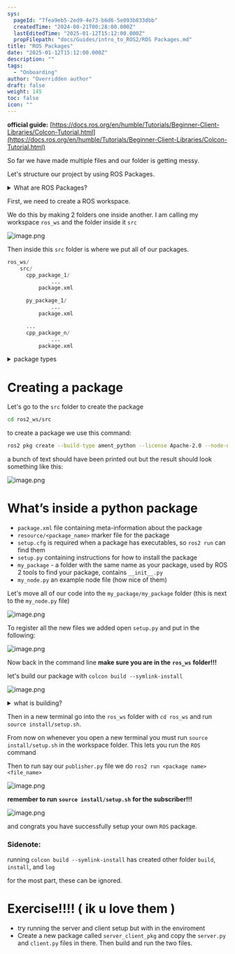 ```yaml
---
sys:
  pageId: "7fea9eb5-2ed9-4e73-b6d6-5e093b833dbb"
  createdTime: "2024-08-21T00:28:00.000Z"
  lastEditedTime: "2025-01-12T15:12:00.000Z"
  propFilepath: "docs/Guides/intro_to_ROS2/ROS Packages.md"
title: "ROS Packages"
date: "2025-01-12T15:12:00.000Z"
description: ""
tags:
  - "Onboarding"
author: "Overridden author"
draft: false
weight: 145
toc: false
icon: ""
---
```


**official guide:** [https://docs.ros.org/en/humble/Tutorials/Beginner-Client-Libraries/Colcon-Tutorial.html](https://docs.ros.org/en/humble/Tutorials/Beginner-Client-Libraries/Colcon-Tutorial.html)

So far we have made multiple files and our folder is getting messy.

Let's structure our project by using ROS Packages.

<details>

<summary>What are ROS Packages?</summary>

ROS Packages are, as the name implies, packages of code that are highly sharable between ROS developers.

They consist of a folder, `package.xml` file, and source code

```python
      cpp_package_1/
		      ... imagine much code files here ..
          package.xml
```

</details>

First, we need to create a ROS workspace.

We do this by making 2 folders one inside another. I am calling my workspace `ros_ws` and the folder inside it `src`

![image.png](https://prod-files-secure.s3.us-west-2.amazonaws.com/d518164a-d88e-44d1-a4ee-3adb3bd8bce0/70706947-fd18-4537-a67b-e12946812d31/image.png?X-Amz-Algorithm=AWS4-HMAC-SHA256&X-Amz-Content-Sha256=UNSIGNED-PAYLOAD&X-Amz-Credential=ASIAZI2LB466ZBVHDJTW%2F20250308%2Fus-west-2%2Fs3%2Faws4_request&X-Amz-Date=20250308T003001Z&X-Amz-Expires=3600&X-Amz-Security-Token=IQoJb3JpZ2luX2VjEAgaCXVzLXdlc3QtMiJHMEUCIA8Eti4iZ%2F7YcoruNYnP06W%2FpjZRYG%2FrRCd3uMVZJNUAAiEAxrQk3uDrc%2BPGKE4taGjs4benzZW5%2Bf%2BJfXrvgGUUAUUq%2FwMIUBAAGgw2Mzc0MjMxODM4MDUiDAlsBFwQqRhxtAW%2BlircA4ginAgqB6WWIJJYmlqKFrGKe0vK0nUl6pSpqgbiH9wb%2BIGIhJEZ0gW9jMNRP5KdNym6qBs2Jcl%2Fj00slDSuFoDzno%2BCAKHcwHFoe3ICgyTF5Rrx798Mv7xz2Gpq2Ve1yQs4r1oZJ1qTi6b4N3CZ8o%2BtLy1cSo%2B4v%2F0k6QOhagYV9T1W3pg5dugsDHKPUkZ9mvhZd2zSFPFJXlkB4%2FUEFjYGLeudF%2BAyRmW%2FXSJlIYRxzGHjSBJWajVbOLCgModOvT9oQAPXBpO1Vny9zPv1y8ESXgk6hm4tdxRCfl0rwXkIRnelT5eOxlumDG9eI1%2B8BKcUwadQY5QkqcI4kkfHX%2FpphcRHhE2GF%2FmZGUlwja%2FGOSogdRuXknuRqGYDgCQoqK2hbd0vf15hG6ywY5oIeMbAq2vUuFvXM3DYhNU5UPtycWGDYG%2FsSurVmRc86UR9s1%2Bnpx3kOyiimtzVvn3Ax71HtHmQEofQPw497jyngIBUB7jg5bLfwNvTH21CdmS3aQ0EyfCfAQxR7hJh6gVBFgX5arjtcbMTMe5Y1u2Pwj2D33cJUNf2dQnt0bPZVuxX%2FQ2QPhNf6ckYmrqG6LhOExr6xyVWmC%2BYmz89n0L%2BQTPQlUJyKhVr9m3l0u%2FJMMP%2Brb4GOqUBPYRzBbA85WvrxsOQM3n%2BF8Un7Ln1dbLDVYk1V2OuXr291QzNmB8AYzF5oJAOsuXwI6F%2F5FEVO4jzUjVBLQDJdyItEIaby9pJCNtbk9g88RR1o9eMxxu0B6GG8endcQXDd5bY9CrxCRUEL9kQz3L0tV82UtdjDNtZ6Umt13BpVSACm8a8Dj6q9boD%2BdZ5y6cQhT6slFS0GTuYfvEQj4NxjxNBtE%2Fw&X-Amz-Signature=d636991fdf0c1bf0d492e4479ff27f94a430c6b67208a802d48c40e3bff65c05&X-Amz-SignedHeaders=host&x-id=GetObject)

Then inside this `src` folder is where we put all of our packages.

```python
ros_ws/
    src/
      cpp_package_1/
		      ...
          package.xml

      py_package_1/
		      ...
          package.xml

      ...
      cpp_package_n/
		      ...
          package.xml

```

<details>

<summary>package types</summary>

packages can be either `C++` or python.

the intern file structure is different for each but for this guide we will stick to creating python packages

</details>

# Creating a package

Let's go to the `src` folder to create the package

```bash
cd ros2_ws/src
```

to create a package we use this command:

```bash
ros2 pkg create --build-type ament_python --license Apache-2.0 --node-name my_node my_package
```

a bunch of text should have been printed out but the result should look something like this:

![image.png](https://prod-files-secure.s3.us-west-2.amazonaws.com/d518164a-d88e-44d1-a4ee-3adb3bd8bce0/e6cf1e3f-8512-4a3e-b131-079f800bf3e8/image.png?X-Amz-Algorithm=AWS4-HMAC-SHA256&X-Amz-Content-Sha256=UNSIGNED-PAYLOAD&X-Amz-Credential=ASIAZI2LB466ZBVHDJTW%2F20250308%2Fus-west-2%2Fs3%2Faws4_request&X-Amz-Date=20250308T003001Z&X-Amz-Expires=3600&X-Amz-Security-Token=IQoJb3JpZ2luX2VjEAgaCXVzLXdlc3QtMiJHMEUCIA8Eti4iZ%2F7YcoruNYnP06W%2FpjZRYG%2FrRCd3uMVZJNUAAiEAxrQk3uDrc%2BPGKE4taGjs4benzZW5%2Bf%2BJfXrvgGUUAUUq%2FwMIUBAAGgw2Mzc0MjMxODM4MDUiDAlsBFwQqRhxtAW%2BlircA4ginAgqB6WWIJJYmlqKFrGKe0vK0nUl6pSpqgbiH9wb%2BIGIhJEZ0gW9jMNRP5KdNym6qBs2Jcl%2Fj00slDSuFoDzno%2BCAKHcwHFoe3ICgyTF5Rrx798Mv7xz2Gpq2Ve1yQs4r1oZJ1qTi6b4N3CZ8o%2BtLy1cSo%2B4v%2F0k6QOhagYV9T1W3pg5dugsDHKPUkZ9mvhZd2zSFPFJXlkB4%2FUEFjYGLeudF%2BAyRmW%2FXSJlIYRxzGHjSBJWajVbOLCgModOvT9oQAPXBpO1Vny9zPv1y8ESXgk6hm4tdxRCfl0rwXkIRnelT5eOxlumDG9eI1%2B8BKcUwadQY5QkqcI4kkfHX%2FpphcRHhE2GF%2FmZGUlwja%2FGOSogdRuXknuRqGYDgCQoqK2hbd0vf15hG6ywY5oIeMbAq2vUuFvXM3DYhNU5UPtycWGDYG%2FsSurVmRc86UR9s1%2Bnpx3kOyiimtzVvn3Ax71HtHmQEofQPw497jyngIBUB7jg5bLfwNvTH21CdmS3aQ0EyfCfAQxR7hJh6gVBFgX5arjtcbMTMe5Y1u2Pwj2D33cJUNf2dQnt0bPZVuxX%2FQ2QPhNf6ckYmrqG6LhOExr6xyVWmC%2BYmz89n0L%2BQTPQlUJyKhVr9m3l0u%2FJMMP%2Brb4GOqUBPYRzBbA85WvrxsOQM3n%2BF8Un7Ln1dbLDVYk1V2OuXr291QzNmB8AYzF5oJAOsuXwI6F%2F5FEVO4jzUjVBLQDJdyItEIaby9pJCNtbk9g88RR1o9eMxxu0B6GG8endcQXDd5bY9CrxCRUEL9kQz3L0tV82UtdjDNtZ6Umt13BpVSACm8a8Dj6q9boD%2BdZ5y6cQhT6slFS0GTuYfvEQj4NxjxNBtE%2Fw&X-Amz-Signature=e7bd548f42fe7f04bc14df3738132052ee86536a0f1d90ec0456b62fef2a62bb&X-Amz-SignedHeaders=host&x-id=GetObject)

# What’s inside a python package

- `package.xml` file containing meta-information about the package
- `resource/<package_name>` marker file for the package
- `setup.cfg` is required when a package has executables, so `ros2 run` can find them
- `setup.py` containing instructions for how to install the package
- `my_package` - a folder with the same name as your package, used by ROS 2 tools to find your package, contains `__init__.py`
- `my_node.py` an example node file (how nice of them)

Let's move all of our code into the `my_package/my_package` folder (this is next to the `my_node.py` file)

![image.png](https://prod-files-secure.s3.us-west-2.amazonaws.com/d518164a-d88e-44d1-a4ee-3adb3bd8bce0/9ce58f11-0da9-4d3e-b86d-506a9685d378/image.png?X-Amz-Algorithm=AWS4-HMAC-SHA256&X-Amz-Content-Sha256=UNSIGNED-PAYLOAD&X-Amz-Credential=ASIAZI2LB466ZBVHDJTW%2F20250308%2Fus-west-2%2Fs3%2Faws4_request&X-Amz-Date=20250308T003001Z&X-Amz-Expires=3600&X-Amz-Security-Token=IQoJb3JpZ2luX2VjEAgaCXVzLXdlc3QtMiJHMEUCIA8Eti4iZ%2F7YcoruNYnP06W%2FpjZRYG%2FrRCd3uMVZJNUAAiEAxrQk3uDrc%2BPGKE4taGjs4benzZW5%2Bf%2BJfXrvgGUUAUUq%2FwMIUBAAGgw2Mzc0MjMxODM4MDUiDAlsBFwQqRhxtAW%2BlircA4ginAgqB6WWIJJYmlqKFrGKe0vK0nUl6pSpqgbiH9wb%2BIGIhJEZ0gW9jMNRP5KdNym6qBs2Jcl%2Fj00slDSuFoDzno%2BCAKHcwHFoe3ICgyTF5Rrx798Mv7xz2Gpq2Ve1yQs4r1oZJ1qTi6b4N3CZ8o%2BtLy1cSo%2B4v%2F0k6QOhagYV9T1W3pg5dugsDHKPUkZ9mvhZd2zSFPFJXlkB4%2FUEFjYGLeudF%2BAyRmW%2FXSJlIYRxzGHjSBJWajVbOLCgModOvT9oQAPXBpO1Vny9zPv1y8ESXgk6hm4tdxRCfl0rwXkIRnelT5eOxlumDG9eI1%2B8BKcUwadQY5QkqcI4kkfHX%2FpphcRHhE2GF%2FmZGUlwja%2FGOSogdRuXknuRqGYDgCQoqK2hbd0vf15hG6ywY5oIeMbAq2vUuFvXM3DYhNU5UPtycWGDYG%2FsSurVmRc86UR9s1%2Bnpx3kOyiimtzVvn3Ax71HtHmQEofQPw497jyngIBUB7jg5bLfwNvTH21CdmS3aQ0EyfCfAQxR7hJh6gVBFgX5arjtcbMTMe5Y1u2Pwj2D33cJUNf2dQnt0bPZVuxX%2FQ2QPhNf6ckYmrqG6LhOExr6xyVWmC%2BYmz89n0L%2BQTPQlUJyKhVr9m3l0u%2FJMMP%2Brb4GOqUBPYRzBbA85WvrxsOQM3n%2BF8Un7Ln1dbLDVYk1V2OuXr291QzNmB8AYzF5oJAOsuXwI6F%2F5FEVO4jzUjVBLQDJdyItEIaby9pJCNtbk9g88RR1o9eMxxu0B6GG8endcQXDd5bY9CrxCRUEL9kQz3L0tV82UtdjDNtZ6Umt13BpVSACm8a8Dj6q9boD%2BdZ5y6cQhT6slFS0GTuYfvEQj4NxjxNBtE%2Fw&X-Amz-Signature=8494a9617119c9de1e57530997bcd7a9e42c8f87e50c0372150472433c99fed9&X-Amz-SignedHeaders=host&x-id=GetObject)

To register all the new files we added open `setup.py` and put in the following:

![image.png](https://prod-files-secure.s3.us-west-2.amazonaws.com/d518164a-d88e-44d1-a4ee-3adb3bd8bce0/1cd7c262-4cae-4496-9d75-c178537d24a2/image.png?X-Amz-Algorithm=AWS4-HMAC-SHA256&X-Amz-Content-Sha256=UNSIGNED-PAYLOAD&X-Amz-Credential=ASIAZI2LB466ZBVHDJTW%2F20250308%2Fus-west-2%2Fs3%2Faws4_request&X-Amz-Date=20250308T003001Z&X-Amz-Expires=3600&X-Amz-Security-Token=IQoJb3JpZ2luX2VjEAgaCXVzLXdlc3QtMiJHMEUCIA8Eti4iZ%2F7YcoruNYnP06W%2FpjZRYG%2FrRCd3uMVZJNUAAiEAxrQk3uDrc%2BPGKE4taGjs4benzZW5%2Bf%2BJfXrvgGUUAUUq%2FwMIUBAAGgw2Mzc0MjMxODM4MDUiDAlsBFwQqRhxtAW%2BlircA4ginAgqB6WWIJJYmlqKFrGKe0vK0nUl6pSpqgbiH9wb%2BIGIhJEZ0gW9jMNRP5KdNym6qBs2Jcl%2Fj00slDSuFoDzno%2BCAKHcwHFoe3ICgyTF5Rrx798Mv7xz2Gpq2Ve1yQs4r1oZJ1qTi6b4N3CZ8o%2BtLy1cSo%2B4v%2F0k6QOhagYV9T1W3pg5dugsDHKPUkZ9mvhZd2zSFPFJXlkB4%2FUEFjYGLeudF%2BAyRmW%2FXSJlIYRxzGHjSBJWajVbOLCgModOvT9oQAPXBpO1Vny9zPv1y8ESXgk6hm4tdxRCfl0rwXkIRnelT5eOxlumDG9eI1%2B8BKcUwadQY5QkqcI4kkfHX%2FpphcRHhE2GF%2FmZGUlwja%2FGOSogdRuXknuRqGYDgCQoqK2hbd0vf15hG6ywY5oIeMbAq2vUuFvXM3DYhNU5UPtycWGDYG%2FsSurVmRc86UR9s1%2Bnpx3kOyiimtzVvn3Ax71HtHmQEofQPw497jyngIBUB7jg5bLfwNvTH21CdmS3aQ0EyfCfAQxR7hJh6gVBFgX5arjtcbMTMe5Y1u2Pwj2D33cJUNf2dQnt0bPZVuxX%2FQ2QPhNf6ckYmrqG6LhOExr6xyVWmC%2BYmz89n0L%2BQTPQlUJyKhVr9m3l0u%2FJMMP%2Brb4GOqUBPYRzBbA85WvrxsOQM3n%2BF8Un7Ln1dbLDVYk1V2OuXr291QzNmB8AYzF5oJAOsuXwI6F%2F5FEVO4jzUjVBLQDJdyItEIaby9pJCNtbk9g88RR1o9eMxxu0B6GG8endcQXDd5bY9CrxCRUEL9kQz3L0tV82UtdjDNtZ6Umt13BpVSACm8a8Dj6q9boD%2BdZ5y6cQhT6slFS0GTuYfvEQj4NxjxNBtE%2Fw&X-Amz-Signature=29b5581bd7a87bae7142e30ae54229da3577e593f5d5dfe70ad7664de7b6f0b0&X-Amz-SignedHeaders=host&x-id=GetObject)

Now back in the command line **make sure you are in the** **`ros_ws`** **folder!!!**

let's build our package with `colcon build --symlink-install`

![image.png](https://prod-files-secure.s3.us-west-2.amazonaws.com/d518164a-d88e-44d1-a4ee-3adb3bd8bce0/2f2a0d27-b173-48fd-b189-5f5c0ce65619/image.png?X-Amz-Algorithm=AWS4-HMAC-SHA256&X-Amz-Content-Sha256=UNSIGNED-PAYLOAD&X-Amz-Credential=ASIAZI2LB466ZBVHDJTW%2F20250308%2Fus-west-2%2Fs3%2Faws4_request&X-Amz-Date=20250308T003001Z&X-Amz-Expires=3600&X-Amz-Security-Token=IQoJb3JpZ2luX2VjEAgaCXVzLXdlc3QtMiJHMEUCIA8Eti4iZ%2F7YcoruNYnP06W%2FpjZRYG%2FrRCd3uMVZJNUAAiEAxrQk3uDrc%2BPGKE4taGjs4benzZW5%2Bf%2BJfXrvgGUUAUUq%2FwMIUBAAGgw2Mzc0MjMxODM4MDUiDAlsBFwQqRhxtAW%2BlircA4ginAgqB6WWIJJYmlqKFrGKe0vK0nUl6pSpqgbiH9wb%2BIGIhJEZ0gW9jMNRP5KdNym6qBs2Jcl%2Fj00slDSuFoDzno%2BCAKHcwHFoe3ICgyTF5Rrx798Mv7xz2Gpq2Ve1yQs4r1oZJ1qTi6b4N3CZ8o%2BtLy1cSo%2B4v%2F0k6QOhagYV9T1W3pg5dugsDHKPUkZ9mvhZd2zSFPFJXlkB4%2FUEFjYGLeudF%2BAyRmW%2FXSJlIYRxzGHjSBJWajVbOLCgModOvT9oQAPXBpO1Vny9zPv1y8ESXgk6hm4tdxRCfl0rwXkIRnelT5eOxlumDG9eI1%2B8BKcUwadQY5QkqcI4kkfHX%2FpphcRHhE2GF%2FmZGUlwja%2FGOSogdRuXknuRqGYDgCQoqK2hbd0vf15hG6ywY5oIeMbAq2vUuFvXM3DYhNU5UPtycWGDYG%2FsSurVmRc86UR9s1%2Bnpx3kOyiimtzVvn3Ax71HtHmQEofQPw497jyngIBUB7jg5bLfwNvTH21CdmS3aQ0EyfCfAQxR7hJh6gVBFgX5arjtcbMTMe5Y1u2Pwj2D33cJUNf2dQnt0bPZVuxX%2FQ2QPhNf6ckYmrqG6LhOExr6xyVWmC%2BYmz89n0L%2BQTPQlUJyKhVr9m3l0u%2FJMMP%2Brb4GOqUBPYRzBbA85WvrxsOQM3n%2BF8Un7Ln1dbLDVYk1V2OuXr291QzNmB8AYzF5oJAOsuXwI6F%2F5FEVO4jzUjVBLQDJdyItEIaby9pJCNtbk9g88RR1o9eMxxu0B6GG8endcQXDd5bY9CrxCRUEL9kQz3L0tV82UtdjDNtZ6Umt13BpVSACm8a8Dj6q9boD%2BdZ5y6cQhT6slFS0GTuYfvEQj4NxjxNBtE%2Fw&X-Amz-Signature=7ade8a7c1e1a1a31c78691438d42402bfdaefec18efa424c094798c1b920e333&X-Amz-SignedHeaders=host&x-id=GetObject)

<details>

<summary>what is building?</summary>

if you are a CS major at Rose-Hulman you will learn the answer to this in CSSE132

but TLDR; is it combines all the code files into one program that can be run easily 

</details>

Then in a new terminal go into the `ros_ws` folder with `cd ros_ws` and run `source install/setup.sh`. 

From now on whenever you open a new terminal you must run `source install/setup.sh` in the workspace folder. This lets you run the `ROS` command

Then to run say our `publisher.py` file we do `ros2 run <package name> <file_name>`

![image.png](https://prod-files-secure.s3.us-west-2.amazonaws.com/d518164a-d88e-44d1-a4ee-3adb3bd8bce0/4f4b1219-3a44-4632-aa0a-ce3471699f59/image.png?X-Amz-Algorithm=AWS4-HMAC-SHA256&X-Amz-Content-Sha256=UNSIGNED-PAYLOAD&X-Amz-Credential=ASIAZI2LB466ZBVHDJTW%2F20250308%2Fus-west-2%2Fs3%2Faws4_request&X-Amz-Date=20250308T003001Z&X-Amz-Expires=3600&X-Amz-Security-Token=IQoJb3JpZ2luX2VjEAgaCXVzLXdlc3QtMiJHMEUCIA8Eti4iZ%2F7YcoruNYnP06W%2FpjZRYG%2FrRCd3uMVZJNUAAiEAxrQk3uDrc%2BPGKE4taGjs4benzZW5%2Bf%2BJfXrvgGUUAUUq%2FwMIUBAAGgw2Mzc0MjMxODM4MDUiDAlsBFwQqRhxtAW%2BlircA4ginAgqB6WWIJJYmlqKFrGKe0vK0nUl6pSpqgbiH9wb%2BIGIhJEZ0gW9jMNRP5KdNym6qBs2Jcl%2Fj00slDSuFoDzno%2BCAKHcwHFoe3ICgyTF5Rrx798Mv7xz2Gpq2Ve1yQs4r1oZJ1qTi6b4N3CZ8o%2BtLy1cSo%2B4v%2F0k6QOhagYV9T1W3pg5dugsDHKPUkZ9mvhZd2zSFPFJXlkB4%2FUEFjYGLeudF%2BAyRmW%2FXSJlIYRxzGHjSBJWajVbOLCgModOvT9oQAPXBpO1Vny9zPv1y8ESXgk6hm4tdxRCfl0rwXkIRnelT5eOxlumDG9eI1%2B8BKcUwadQY5QkqcI4kkfHX%2FpphcRHhE2GF%2FmZGUlwja%2FGOSogdRuXknuRqGYDgCQoqK2hbd0vf15hG6ywY5oIeMbAq2vUuFvXM3DYhNU5UPtycWGDYG%2FsSurVmRc86UR9s1%2Bnpx3kOyiimtzVvn3Ax71HtHmQEofQPw497jyngIBUB7jg5bLfwNvTH21CdmS3aQ0EyfCfAQxR7hJh6gVBFgX5arjtcbMTMe5Y1u2Pwj2D33cJUNf2dQnt0bPZVuxX%2FQ2QPhNf6ckYmrqG6LhOExr6xyVWmC%2BYmz89n0L%2BQTPQlUJyKhVr9m3l0u%2FJMMP%2Brb4GOqUBPYRzBbA85WvrxsOQM3n%2BF8Un7Ln1dbLDVYk1V2OuXr291QzNmB8AYzF5oJAOsuXwI6F%2F5FEVO4jzUjVBLQDJdyItEIaby9pJCNtbk9g88RR1o9eMxxu0B6GG8endcQXDd5bY9CrxCRUEL9kQz3L0tV82UtdjDNtZ6Umt13BpVSACm8a8Dj6q9boD%2BdZ5y6cQhT6slFS0GTuYfvEQj4NxjxNBtE%2Fw&X-Amz-Signature=58ccd1c910327446c79112e6662fdb263bd44b2808975d1217f83d443d9dbe3f&X-Amz-SignedHeaders=host&x-id=GetObject)

**remember to run** **`source install/setup.sh`** **for the subscriber!!!**

![image.png](https://prod-files-secure.s3.us-west-2.amazonaws.com/d518164a-d88e-44d1-a4ee-3adb3bd8bce0/02121119-dad4-49ec-8356-c956108b4243/image.png?X-Amz-Algorithm=AWS4-HMAC-SHA256&X-Amz-Content-Sha256=UNSIGNED-PAYLOAD&X-Amz-Credential=ASIAZI2LB466ZBVHDJTW%2F20250308%2Fus-west-2%2Fs3%2Faws4_request&X-Amz-Date=20250308T003001Z&X-Amz-Expires=3600&X-Amz-Security-Token=IQoJb3JpZ2luX2VjEAgaCXVzLXdlc3QtMiJHMEUCIA8Eti4iZ%2F7YcoruNYnP06W%2FpjZRYG%2FrRCd3uMVZJNUAAiEAxrQk3uDrc%2BPGKE4taGjs4benzZW5%2Bf%2BJfXrvgGUUAUUq%2FwMIUBAAGgw2Mzc0MjMxODM4MDUiDAlsBFwQqRhxtAW%2BlircA4ginAgqB6WWIJJYmlqKFrGKe0vK0nUl6pSpqgbiH9wb%2BIGIhJEZ0gW9jMNRP5KdNym6qBs2Jcl%2Fj00slDSuFoDzno%2BCAKHcwHFoe3ICgyTF5Rrx798Mv7xz2Gpq2Ve1yQs4r1oZJ1qTi6b4N3CZ8o%2BtLy1cSo%2B4v%2F0k6QOhagYV9T1W3pg5dugsDHKPUkZ9mvhZd2zSFPFJXlkB4%2FUEFjYGLeudF%2BAyRmW%2FXSJlIYRxzGHjSBJWajVbOLCgModOvT9oQAPXBpO1Vny9zPv1y8ESXgk6hm4tdxRCfl0rwXkIRnelT5eOxlumDG9eI1%2B8BKcUwadQY5QkqcI4kkfHX%2FpphcRHhE2GF%2FmZGUlwja%2FGOSogdRuXknuRqGYDgCQoqK2hbd0vf15hG6ywY5oIeMbAq2vUuFvXM3DYhNU5UPtycWGDYG%2FsSurVmRc86UR9s1%2Bnpx3kOyiimtzVvn3Ax71HtHmQEofQPw497jyngIBUB7jg5bLfwNvTH21CdmS3aQ0EyfCfAQxR7hJh6gVBFgX5arjtcbMTMe5Y1u2Pwj2D33cJUNf2dQnt0bPZVuxX%2FQ2QPhNf6ckYmrqG6LhOExr6xyVWmC%2BYmz89n0L%2BQTPQlUJyKhVr9m3l0u%2FJMMP%2Brb4GOqUBPYRzBbA85WvrxsOQM3n%2BF8Un7Ln1dbLDVYk1V2OuXr291QzNmB8AYzF5oJAOsuXwI6F%2F5FEVO4jzUjVBLQDJdyItEIaby9pJCNtbk9g88RR1o9eMxxu0B6GG8endcQXDd5bY9CrxCRUEL9kQz3L0tV82UtdjDNtZ6Umt13BpVSACm8a8Dj6q9boD%2BdZ5y6cQhT6slFS0GTuYfvEQj4NxjxNBtE%2Fw&X-Amz-Signature=3cc204f5a298db58f38fed0eb6c1a0c9f496b3765fcda25bd6a3dce63cfc3849&X-Amz-SignedHeaders=host&x-id=GetObject)

and congrats you have successfully setup your own `ROS` package.

### Sidenote:

running `colcon build --symlink-install` has created other folder `build`, `install`, and `log`

for the most part, these can be ignored.

# Exercise!!!! ( ik u love them )

- try running the server and client setup but with in the enviroment
- Create a new package called `server_client_pkg` and copy the `server.py` and `client.py` files in there. Then build and run the two files.
